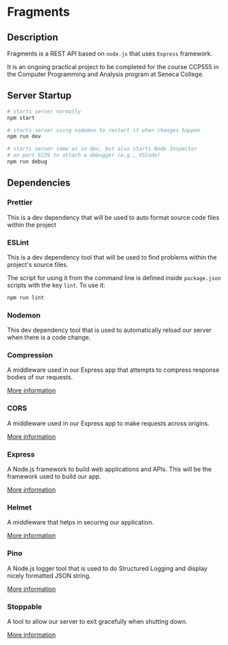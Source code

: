 # Fragments

## Description

Fragments is a REST API based on `node.js` that uses `Express` framework.

It is an ongoing practical project to be completed for the course CCP555 in the Computer Programming and Analysis program at Seneca College.

## Server Startup

``` sh
# starts server normally
npm start

# starts server using nodemon to restart it when changes happen
npm run dev

# starts server same as in dev, but also starts Node Inspector
# on port 9229 to attach a debugger (e.g., VSCode)
npm run debug
```

## Dependencies

### Prettier

This is a dev dependency that will be used to auto format source code files within the project

### ESLint

This is a dev dependency tool that will be used to find problems within the project's source files.

The script for using it from the command line is defined inside `package.json` scripts with the key `lint`. To use it:

``` sh
npm run lint
```
  
### Nodemon

This dev dependency tool that is used to automatically reload our server when there is a code change.

### Compression

A middleware used in our Express app that attempts to compress response bodies of our requests.

[More information](https://www.npmjs.com/package/compression)

### CORS

A middleware used in our Express app to make requests across origins.

[More information](https://www.npmjs.com/package/cors)

### Express

A Node.js framework to build web applications and APIs. This will be the framework used to build our app.

[More information](https://www.npmjs.com/package/express)

### Helmet

A middleware that helps in securing our application.

[More information](https://www.npmjs.com/package/helmet)

### Pino

A Node.js logger tool that is used to do Structured Logging and display nicely formatted JSON string.

[More information](https://getpino.io/#/)

### Stoppable

A tool to allow our server to exit gracefully when shutting down.

[More information](https://www.npmjs.com/package/stoppable)
